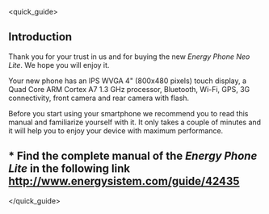 <quick_guide>

## Introduction

Thank you for your trust in us and for buying the new *Energy Phone Neo Lite*. We hope you will enjoy it.

Your new phone has an IPS WVGA 4" (800x480 pixels) touch display, a Quad Core ARM Cortex A7 1.3 GHz processor, Bluetooth, Wi-Fi, GPS, 3G connectivity, front camera and rear camera with flash.

Before you start using your smartphone we recommend you to read this manual and familiarize yourself with it.  It only takes a couple of minutes and it will help you to enjoy your device with maximum performance.

## <unique> * Find the complete manual of the *Energy Phone Lite* in the following link http://www.energysistem.com/guide/42435
</unique>

</quick_guide>
